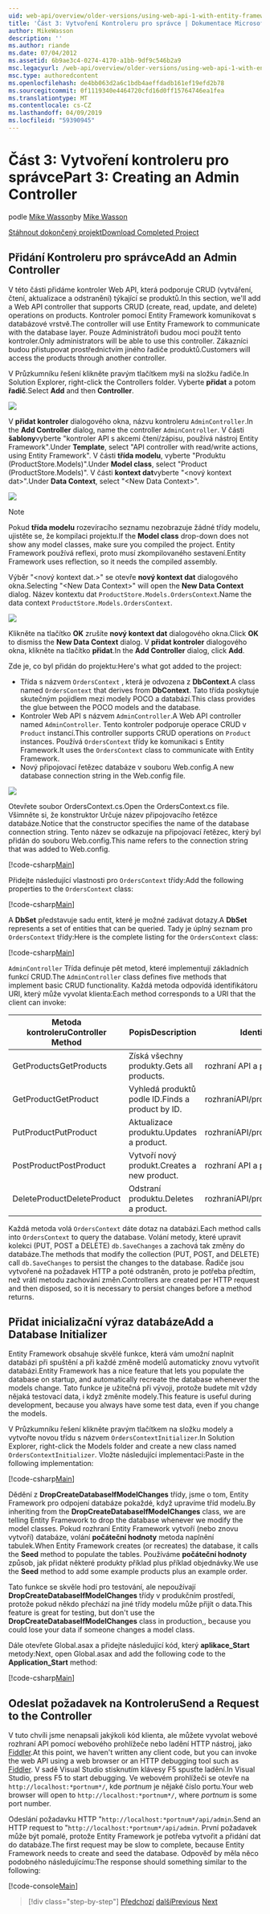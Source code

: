 ```yaml
---
uid: web-api/overview/older-versions/using-web-api-1-with-entity-framework-5/using-web-api-with-entity-framework-part-3
title: 'Část 3: Vytvoření Kontroleru pro správce | Dokumentace Microsoftu'
author: MikeWasson
description: ''
ms.author: riande
ms.date: 07/04/2012
ms.assetid: 6b9ae3c4-0274-4170-a1bb-9df9c546b2a9
msc.legacyurl: /web-api/overview/older-versions/using-web-api-1-with-entity-framework-5/using-web-api-with-entity-framework-part-3
msc.type: authoredcontent
ms.openlocfilehash: de4bb063d2a6c1bdb4aeffdadb161ef19efd2b78
ms.sourcegitcommit: 0f1119340e4464720cfd16d0ff15764746ea1fea
ms.translationtype: MT
ms.contentlocale: cs-CZ
ms.lasthandoff: 04/09/2019
ms.locfileid: "59390945"
---
```

# <a name="part-3-creating-an-admin-controller"></a><span data-ttu-id="c33a0-102">Část 3: Vytvoření kontroleru pro správce</span><span class="sxs-lookup"><span data-stu-id="c33a0-102">Part 3: Creating an Admin Controller</span></span>

<span data-ttu-id="c33a0-103">podle [Mike Wasson](https://github.com/MikeWasson)</span><span class="sxs-lookup"><span data-stu-id="c33a0-103">by [Mike Wasson](https://github.com/MikeWasson)</span></span>

[<span data-ttu-id="c33a0-104">Stáhnout dokončený projekt</span><span class="sxs-lookup"><span data-stu-id="c33a0-104">Download Completed Project</span></span>](http://code.msdn.microsoft.com/ASP-NET-Web-API-with-afa30545)

## <a name="add-an-admin-controller"></a><span data-ttu-id="c33a0-105">Přidání Kontroleru pro správce</span><span class="sxs-lookup"><span data-stu-id="c33a0-105">Add an Admin Controller</span></span>

<span data-ttu-id="c33a0-106">V této části přidáme kontroler Web API, která podporuje CRUD (vytváření, čtení, aktualizace a odstranění) týkající se produktů.</span><span class="sxs-lookup"><span data-stu-id="c33a0-106">In this section, we'll add a Web API controller that supports CRUD (create, read, update, and delete) operations on products.</span></span> <span data-ttu-id="c33a0-107">Kontroler pomocí Entity Framework komunikovat s databázové vrstvě.</span><span class="sxs-lookup"><span data-stu-id="c33a0-107">The controller will use Entity Framework to communicate with the database layer.</span></span> <span data-ttu-id="c33a0-108">Pouze Administrátoři budou moci použít tento kontroler.</span><span class="sxs-lookup"><span data-stu-id="c33a0-108">Only administrators will be able to use this controller.</span></span> <span data-ttu-id="c33a0-109">Zákazníci budou přistupovat prostřednictvím jiného řadiče produktů.</span><span class="sxs-lookup"><span data-stu-id="c33a0-109">Customers will access the products through another controller.</span></span>

<span data-ttu-id="c33a0-110">V Průzkumníku řešení klikněte pravým tlačítkem myši na složku řadiče.</span><span class="sxs-lookup"><span data-stu-id="c33a0-110">In Solution Explorer, right-click the Controllers folder.</span></span> <span data-ttu-id="c33a0-111">Vyberte **přidat** a potom **řadič**.</span><span class="sxs-lookup"><span data-stu-id="c33a0-111">Select **Add** and then **Controller**.</span></span>

![](using-web-api-with-entity-framework-part-3/_static/image1.png)

<span data-ttu-id="c33a0-112">V **přidat kontroler** dialogového okna, názvu kontroleru `AdminController`.</span><span class="sxs-lookup"><span data-stu-id="c33a0-112">In the **Add Controller** dialog, name the controller `AdminController`.</span></span> <span data-ttu-id="c33a0-113">V části **šablony**vyberte &quot;kontroler API s akcemi čtení/zápisu, používá nástroj Entity Framework&quot;.</span><span class="sxs-lookup"><span data-stu-id="c33a0-113">Under **Template**, select &quot;API controller with read/write actions, using Entity Framework&quot;.</span></span> <span data-ttu-id="c33a0-114">V části **třída modelu**, vyberte "Produktu (ProductStore.Models)".</span><span class="sxs-lookup"><span data-stu-id="c33a0-114">Under **Model class**, select "Product (ProductStore.Models)".</span></span> <span data-ttu-id="c33a0-115">V části **kontext dat**vyberte "&lt;nový kontext dat&gt;".</span><span class="sxs-lookup"><span data-stu-id="c33a0-115">Under **Data Context**, select "&lt;New Data Context&gt;".</span></span>

![](using-web-api-with-entity-framework-part-3/_static/image2.png)

> [!NOTE]
> <span data-ttu-id="c33a0-116">Pokud **třída modelu** rozevíracího seznamu nezobrazuje žádné třídy modelu, ujistěte se, že kompilaci projektu.</span><span class="sxs-lookup"><span data-stu-id="c33a0-116">If the **Model class** drop-down does not show any model classes, make sure you compiled the project.</span></span> <span data-ttu-id="c33a0-117">Entity Framework používá reflexi, proto musí zkompilovaného sestavení.</span><span class="sxs-lookup"><span data-stu-id="c33a0-117">Entity Framework uses reflection, so it needs the compiled assembly.</span></span>


<span data-ttu-id="c33a0-118">Výběr "&lt;nový kontext dat.&gt;" se otevře **nový kontext dat** dialogového okna.</span><span class="sxs-lookup"><span data-stu-id="c33a0-118">Selecting "&lt;New Data Context&gt;" will open the **New Data Context** dialog.</span></span> <span data-ttu-id="c33a0-119">Název kontextu dat `ProductStore.Models.OrdersContext`.</span><span class="sxs-lookup"><span data-stu-id="c33a0-119">Name the data context `ProductStore.Models.OrdersContext`.</span></span>

![](using-web-api-with-entity-framework-part-3/_static/image3.png)

<span data-ttu-id="c33a0-120">Klikněte na tlačítko **OK** zrušíte **nový kontext dat** dialogového okna.</span><span class="sxs-lookup"><span data-stu-id="c33a0-120">Click **OK** to dismiss the **New Data Context** dialog.</span></span> <span data-ttu-id="c33a0-121">V **přidat kontroler** dialogového okna, klikněte na tlačítko **přidat**.</span><span class="sxs-lookup"><span data-stu-id="c33a0-121">In the **Add Controller** dialog, click **Add**.</span></span>

<span data-ttu-id="c33a0-122">Zde je, co byl přidán do projektu:</span><span class="sxs-lookup"><span data-stu-id="c33a0-122">Here's what got added to the project:</span></span>

- <span data-ttu-id="c33a0-123">Třída s názvem `OrdersContext` , která je odvozena z **DbContext**.</span><span class="sxs-lookup"><span data-stu-id="c33a0-123">A class named `OrdersContext` that derives from **DbContext**.</span></span> <span data-ttu-id="c33a0-124">Tato třída poskytuje skutečným pojidlem mezi modely POCO a databází.</span><span class="sxs-lookup"><span data-stu-id="c33a0-124">This class provides the glue between the POCO models and the database.</span></span>
- <span data-ttu-id="c33a0-125">Kontroler Web API s názvem `AdminController`.</span><span class="sxs-lookup"><span data-stu-id="c33a0-125">A Web API controller named `AdminController`.</span></span> <span data-ttu-id="c33a0-126">Tento kontroler podporuje operace CRUD v `Product` instancí.</span><span class="sxs-lookup"><span data-stu-id="c33a0-126">This controller supports CRUD operations on `Product` instances.</span></span> <span data-ttu-id="c33a0-127">Používá `OrdersContext` třídy ke komunikaci s Entity Framework.</span><span class="sxs-lookup"><span data-stu-id="c33a0-127">It uses the `OrdersContext` class to communicate with Entity Framework.</span></span>
- <span data-ttu-id="c33a0-128">Nový připojovací řetězec databáze v souboru Web.config.</span><span class="sxs-lookup"><span data-stu-id="c33a0-128">A new database connection string in the Web.config file.</span></span>

![](using-web-api-with-entity-framework-part-3/_static/image4.png)

<span data-ttu-id="c33a0-129">Otevřete soubor OrdersContext.cs.</span><span class="sxs-lookup"><span data-stu-id="c33a0-129">Open the OrdersContext.cs file.</span></span> <span data-ttu-id="c33a0-130">Všimněte si, že konstruktor Určuje název připojovacího řetězce databáze.</span><span class="sxs-lookup"><span data-stu-id="c33a0-130">Notice that the constructor specifies the name of the database connection string.</span></span> <span data-ttu-id="c33a0-131">Tento název se odkazuje na připojovací řetězec, který byl přidán do souboru Web.config.</span><span class="sxs-lookup"><span data-stu-id="c33a0-131">This name refers to the connection string that was added to Web.config.</span></span>

[!code-csharp[Main](using-web-api-with-entity-framework-part-3/samples/sample1.cs)]

<span data-ttu-id="c33a0-132">Přidejte následující vlastnosti pro `OrdersContext` třídy:</span><span class="sxs-lookup"><span data-stu-id="c33a0-132">Add the following properties to the `OrdersContext` class:</span></span>

[!code-csharp[Main](using-web-api-with-entity-framework-part-3/samples/sample2.cs)]

<span data-ttu-id="c33a0-133">A **DbSet** představuje sadu entit, které je možné zadávat dotazy.</span><span class="sxs-lookup"><span data-stu-id="c33a0-133">A **DbSet** represents a set of entities that can be queried.</span></span> <span data-ttu-id="c33a0-134">Tady je úplný seznam pro `OrdersContext` třídy:</span><span class="sxs-lookup"><span data-stu-id="c33a0-134">Here is the complete listing for the `OrdersContext` class:</span></span>

[!code-csharp[Main](using-web-api-with-entity-framework-part-3/samples/sample3.cs)]

<span data-ttu-id="c33a0-135">`AdminController` Třída definuje pět metod, které implementují základních funkcí CRUD.</span><span class="sxs-lookup"><span data-stu-id="c33a0-135">The `AdminController` class defines five methods that implement basic CRUD functionality.</span></span> <span data-ttu-id="c33a0-136">Každá metoda odpovídá identifikátoru URI, který může vyvolat klienta:</span><span class="sxs-lookup"><span data-stu-id="c33a0-136">Each method corresponds to a URI that the client can invoke:</span></span>

| <span data-ttu-id="c33a0-137">Metoda kontroleru</span><span class="sxs-lookup"><span data-stu-id="c33a0-137">Controller Method</span></span> | <span data-ttu-id="c33a0-138">Popis</span><span class="sxs-lookup"><span data-stu-id="c33a0-138">Description</span></span> | <span data-ttu-id="c33a0-139">Identifikátor URI</span><span class="sxs-lookup"><span data-stu-id="c33a0-139">URI</span></span> | <span data-ttu-id="c33a0-140">Metoda HTTP</span><span class="sxs-lookup"><span data-stu-id="c33a0-140">HTTP Method</span></span> |
| --- | --- | --- | --- |
| <span data-ttu-id="c33a0-141">GetProducts</span><span class="sxs-lookup"><span data-stu-id="c33a0-141">GetProducts</span></span> | <span data-ttu-id="c33a0-142">Získá všechny produkty.</span><span class="sxs-lookup"><span data-stu-id="c33a0-142">Gets all products.</span></span> | <span data-ttu-id="c33a0-143">rozhraní API a produktů</span><span class="sxs-lookup"><span data-stu-id="c33a0-143">api/products</span></span> | <span data-ttu-id="c33a0-144">GET</span><span class="sxs-lookup"><span data-stu-id="c33a0-144">GET</span></span> |
| <span data-ttu-id="c33a0-145">GetProduct</span><span class="sxs-lookup"><span data-stu-id="c33a0-145">GetProduct</span></span> | <span data-ttu-id="c33a0-146">Vyhledá produktů podle ID.</span><span class="sxs-lookup"><span data-stu-id="c33a0-146">Finds a product by ID.</span></span> | <span data-ttu-id="c33a0-147">rozhraníAPI/produkty/*id*</span><span class="sxs-lookup"><span data-stu-id="c33a0-147">api/products/*id*</span></span> | <span data-ttu-id="c33a0-148">GET</span><span class="sxs-lookup"><span data-stu-id="c33a0-148">GET</span></span> |
| <span data-ttu-id="c33a0-149">PutProduct</span><span class="sxs-lookup"><span data-stu-id="c33a0-149">PutProduct</span></span> | <span data-ttu-id="c33a0-150">Aktualizace produktu.</span><span class="sxs-lookup"><span data-stu-id="c33a0-150">Updates a product.</span></span> | <span data-ttu-id="c33a0-151">rozhraníAPI/produkty/*id*</span><span class="sxs-lookup"><span data-stu-id="c33a0-151">api/products/*id*</span></span> | <span data-ttu-id="c33a0-152">PUT</span><span class="sxs-lookup"><span data-stu-id="c33a0-152">PUT</span></span> |
| <span data-ttu-id="c33a0-153">PostProduct</span><span class="sxs-lookup"><span data-stu-id="c33a0-153">PostProduct</span></span> | <span data-ttu-id="c33a0-154">Vytvoří nový produkt.</span><span class="sxs-lookup"><span data-stu-id="c33a0-154">Creates a new product.</span></span> | <span data-ttu-id="c33a0-155">rozhraní API a produktů</span><span class="sxs-lookup"><span data-stu-id="c33a0-155">api/products</span></span> | <span data-ttu-id="c33a0-156">POST</span><span class="sxs-lookup"><span data-stu-id="c33a0-156">POST</span></span> |
| <span data-ttu-id="c33a0-157">DeleteProduct</span><span class="sxs-lookup"><span data-stu-id="c33a0-157">DeleteProduct</span></span> | <span data-ttu-id="c33a0-158">Odstraní produktu.</span><span class="sxs-lookup"><span data-stu-id="c33a0-158">Deletes a product.</span></span> | <span data-ttu-id="c33a0-159">rozhraníAPI/produkty/*id*</span><span class="sxs-lookup"><span data-stu-id="c33a0-159">api/products/*id*</span></span> | <span data-ttu-id="c33a0-160">DELETE</span><span class="sxs-lookup"><span data-stu-id="c33a0-160">DELETE</span></span> |

<span data-ttu-id="c33a0-161">Každá metoda volá `OrdersContext` dáte dotaz na databázi.</span><span class="sxs-lookup"><span data-stu-id="c33a0-161">Each method calls into `OrdersContext` to query the database.</span></span> <span data-ttu-id="c33a0-162">Volání metody, které upravit kolekci (PUT, POST a DELETE) `db.SaveChanges` a zachová tak změny do databáze.</span><span class="sxs-lookup"><span data-stu-id="c33a0-162">The methods that modify the collection (PUT, POST, and DELETE) call `db.SaveChanges` to persist the changes to the database.</span></span> <span data-ttu-id="c33a0-163">Řadiče jsou vytvořené na požadavek HTTP a poté odstraněn, proto je potřeba předtím, než vrátí metodu zachování změn.</span><span class="sxs-lookup"><span data-stu-id="c33a0-163">Controllers are created per HTTP request and then disposed, so it is necessary to persist changes before a method returns.</span></span>

## <a name="add-a-database-initializer"></a><span data-ttu-id="c33a0-164">Přidat inicializační výraz databáze</span><span class="sxs-lookup"><span data-stu-id="c33a0-164">Add a Database Initializer</span></span>

<span data-ttu-id="c33a0-165">Entity Framework obsahuje skvělé funkce, která vám umožní naplnit databázi při spuštění a při každé změně modelů automaticky znovu vytvořit databázi.</span><span class="sxs-lookup"><span data-stu-id="c33a0-165">Entity Framework has a nice feature that lets you populate the database on startup, and automatically recreate the database whenever the models change.</span></span> <span data-ttu-id="c33a0-166">Tato funkce je užitečná při vývoji, protože budete mít vždy nějaká testovací data, i když změníte modely.</span><span class="sxs-lookup"><span data-stu-id="c33a0-166">This feature is useful during development, because you always have some test data, even if you change the models.</span></span>

<span data-ttu-id="c33a0-167">V Průzkumníku řešení klikněte pravým tlačítkem na složku modely a vytvořte novou třídu s názvem `OrdersContextInitializer`.</span><span class="sxs-lookup"><span data-stu-id="c33a0-167">In Solution Explorer, right-click the Models folder and create a new class named `OrdersContextInitializer`.</span></span> <span data-ttu-id="c33a0-168">Vložte následující implementaci:</span><span class="sxs-lookup"><span data-stu-id="c33a0-168">Paste in the following implementation:</span></span>

[!code-csharp[Main](using-web-api-with-entity-framework-part-3/samples/sample4.cs)]

<span data-ttu-id="c33a0-169">Dědění z **DropCreateDatabaseIfModelChanges** třídy, jsme o tom, Entity Framework pro odpojení databáze pokaždé, když upravíme tříd modelu.</span><span class="sxs-lookup"><span data-stu-id="c33a0-169">By inheriting from the **DropCreateDatabaseIfModelChanges** class, we are telling Entity Framework to drop the database whenever we modify the model classes.</span></span> <span data-ttu-id="c33a0-170">Pokud rozhraní Entity Framework vytvoří (nebo znovu vytvoří) databáze, volání **počáteční hodnoty** metoda naplnění tabulek.</span><span class="sxs-lookup"><span data-stu-id="c33a0-170">When Entity Framework creates (or recreates) the database, it calls the **Seed** method to populate the tables.</span></span> <span data-ttu-id="c33a0-171">Používáme **počáteční hodnoty** způsob, jak přidat některé produkty příklad plus příklad objednávky.</span><span class="sxs-lookup"><span data-stu-id="c33a0-171">We use the **Seed** method to add some example products plus an example order.</span></span>

<span data-ttu-id="c33a0-172">Tato funkce se skvěle hodí pro testování, ale nepoužívají **DropCreateDatabaseIfModelChanges** třídy v produkčním prostředí, protože pokud někdo přechází na jiné třídy modelu může přijít o data.</span><span class="sxs-lookup"><span data-stu-id="c33a0-172">This feature is great for testing, but don't use the **DropCreateDatabaseIfModelChanges** class in production,, because you could lose your data if someone changes a model class.</span></span>

<span data-ttu-id="c33a0-173">Dále otevřete Global.asax a přidejte následující kód, který **aplikace\_Start** metody:</span><span class="sxs-lookup"><span data-stu-id="c33a0-173">Next, open Global.asax and add the following code to the **Application\_Start** method:</span></span>

[!code-csharp[Main](using-web-api-with-entity-framework-part-3/samples/sample5.cs)]

## <a name="send-a-request-to-the-controller"></a><span data-ttu-id="c33a0-174">Odeslat požadavek na Kontroleru</span><span class="sxs-lookup"><span data-stu-id="c33a0-174">Send a Request to the Controller</span></span>

<span data-ttu-id="c33a0-175">V tuto chvíli jsme nenapsali jakýkoli kód klienta, ale můžete vyvolat webové rozhraní API pomocí webového prohlížeče nebo ladění HTTP nástroj, jako [Fiddler](http://www.fiddler2.com/fiddler2/).</span><span class="sxs-lookup"><span data-stu-id="c33a0-175">At this point, we haven't written any client code, but you can invoke the web API using a web browser or an HTTP debugging tool such as [Fiddler](http://www.fiddler2.com/fiddler2/).</span></span> <span data-ttu-id="c33a0-176">V sadě Visual Studio stisknutím klávesy F5 spusťte ladění.</span><span class="sxs-lookup"><span data-stu-id="c33a0-176">In Visual Studio, press F5 to start debugging.</span></span> <span data-ttu-id="c33a0-177">Ve webovém prohlížeči se otevře na `http://localhost:*portnum*/`, kde *portnum* je nějaké číslo portu.</span><span class="sxs-lookup"><span data-stu-id="c33a0-177">Your web browser will open to `http://localhost:*portnum*/`, where *portnum* is some port number.</span></span>

<span data-ttu-id="c33a0-178">Odeslání požadavku HTTP "`http://localhost:*portnum*/api/admin`.</span><span class="sxs-lookup"><span data-stu-id="c33a0-178">Send an HTTP request to "`http://localhost:*portnum*/api/admin`.</span></span> <span data-ttu-id="c33a0-179">První požadavek může být pomalé, protože Entity Framework je potřeba vytvořit a přidání dat do databáze.</span><span class="sxs-lookup"><span data-stu-id="c33a0-179">The first request may be slow to complete, because Entity Framework needs to create and seed the database.</span></span> <span data-ttu-id="c33a0-180">Odpověď by měla něco podobného následujícímu:</span><span class="sxs-lookup"><span data-stu-id="c33a0-180">The response should something similar to the following:</span></span>

[!code-console[Main](using-web-api-with-entity-framework-part-3/samples/sample6.cmd)]

> [!div class="step-by-step"]
> <span data-ttu-id="c33a0-181">[Předchozí](using-web-api-with-entity-framework-part-2.md)
> [další](using-web-api-with-entity-framework-part-4.md)</span><span class="sxs-lookup"><span data-stu-id="c33a0-181">[Previous](using-web-api-with-entity-framework-part-2.md)
[Next](using-web-api-with-entity-framework-part-4.md)</span></span>
